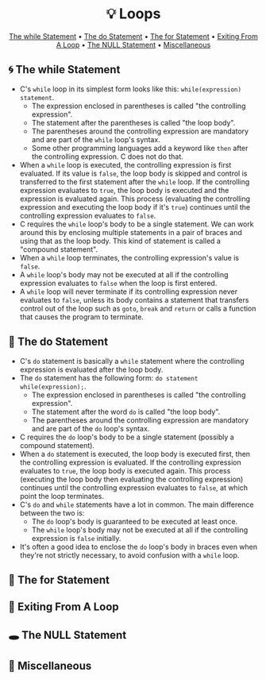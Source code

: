 <h1 align="center">💡<strong> Loops</strong></h1>
<p align="center">
  <a href="#cyclone-the-while-statement">The while Statement</a> •
  <a href="#repeat_one-the-do-statement">The do Statement</a> •
  <a href="#repeat-the-for-statement">The for Statement</a> •
  <a href="#stop_sign-exiting-from-a-loop"> Exiting From A Loop</a> •
  <a href="#hole-the-null-statement">The NULL Statement</a> •
  <a href="#game_die-miscellaneous"> Miscellaneous</a>
</p>

## :cyclone: The while Statement

* C's ```while``` loop in its simplest form looks like this: ```while(expression) statement```.
   * The expression enclosed in parentheses is called "the controlling expression".
   * The statement after the parentheses is called "the loop body".
   * The parentheses around the controlling expression are mandatory and are part of the ```while``` loop's syntax.
   * Some other programming languages add a keyword like ```then``` after the controlling expression. C does not do that.
* When a ```while``` loop is executed, the controlling expression is first evaluated. If its value is ```false```, the loop body is skipped and control is transferred to the first statement after the ```while``` loop. If the controlling expression evaluates to ```true```, the loop body is executed and the expression is evaluated again. This process (evaluating the controlling expression and executing the loop body if it's ```true```) continues until the controlling expression evaluates to ```false```.
* C requires the ```while``` loop's body to be a single statement. We can work around this by enclosing multiple statements in a pair of braces and using that as the loop body. This kind of statement is called a "compound statement".
* When a ```while``` loop terminates, the controlling expression's value is ```false```.
* A ```while``` loop's body may not be executed at all if the controlling expression evaluates to ```false``` when the loop is first entered.
* A ```while``` loop will never terminate if its controlling expression never evaluates to ```false```, unless its body contains a statement that transfers control out of the loop such as ```goto```, ```break``` and ```return``` or calls a function that causes the program to terminate.

## :repeat_one: The do Statement

* C's ```do``` statement is basically a ```while``` statement where the controlling expression is evaluated after the loop body.
* The ```do``` statement has the following form: ```do statement while(expression);```.
   * The expression enclosed in parentheses is called "the controlling expression".
   * The statement after the word ```do``` is called "the loop body".
   * The parentheses around the controlling expression are mandatory and are part of the ```do``` loop's syntax.
* C requires the ```do``` loop's body to be a single statement (possibly a compound statement).
* When a ```do``` statement is executed, the loop body is executed first, then the controlling expression is evaluated. If the controlling expression evaluates to ```true```, the loop body is executed again. This process (executing the loop body then evaluating the controlling expression) continues until the controlling expression evaluates to ```false```, at which point the loop terminates.
* C's ```do``` and ```while``` statements have a lot in common. The main difference between the two is:
   * The ```do``` loop's body is guaranteed to be executed at least once.
   * The ```while``` loop's body may not be executed at all if the controlling expression is ```false``` initially.
* It's often a good idea to enclose the ```do``` loop's body in braces even when they're not strictly necessary, to avoid confusion with a ```while``` loop.

## :repeat: The for Statement

## :stop_sign: Exiting From A Loop

## :hole: The NULL Statement

## :game_die: Miscellaneous
